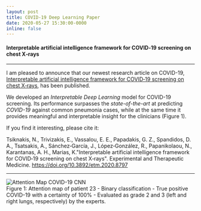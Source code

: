 ```yaml
---
layout: post
title: COVID-19 Deep Learning Paper
date: 2020-05-27 15:30:00-0000
inline: false
---
```


#### Interpretable artificial intelligence framework for COVID‑19 screening on chest X‑rays

<hr>

I am pleased to announce that our newest research article on COVID-19, [Interpretable artificial intelligence framework for COVID‑19 screening on chest X‑rays](https://www.spandidos-publications.com/10.3892/etm.2020.8797), has been published.

We developed an *Interpretable Deep Learning* model for COVID-19 screening. Its performance surpasses the *state-of-the-art* at predicting *COVID-19* against common pneumonia cases, while at the same time it provides meaningful and interpretable insight for the clinicians (Figure 1).

If you find it interesting, please cite it:

Tsiknakis, N., Trivizakis, E., Vassalou, E. E., Papadakis, G. Z., Spandidos, D. A., Tsatsakis, A., Sánchez‑García, J., López‑González, R., Papanikolaou, N., Karantanas, A. H., Marias, K."Interpretable artificial intelligence framework for COVID‑19 screening on chest X‑rays". Experimental and Therapeutic Medicine. https://doi.org/10.3892/etm.2020.8797

<hr>

<div class="img_row">
    <img class="col img-fluid rounded" src="{{ site.baseurl }}/assets/img/xray_covid_cnn.png" alt="Attention Map COVID-19 CNN" title="Attention Map COVID-19 CNN"/>
</div>
<div class="col three caption">
    Figure 1: Attention map of patient 23 - Binary classification - True positive COVID-19 with a certainty of 100% - Evaluated as grade 2 and 3 (left and right lungs, respectively) by the experts.
</div>